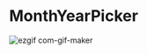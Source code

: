 # MonthYearPicker




![ezgif com-gif-maker](https://user-images.githubusercontent.com/78335638/208617850-9be8c606-cb92-4e76-9bb8-92ed8cd6beb9.gif)
